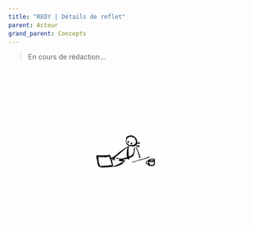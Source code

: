 ```yaml
---
title: "REDY | Détails de reflet"
parent: Acteur
grand_parent: Concepts
---
```



> En cours de rédaction...

![SynApps](../../assets/under-progress.gif)
